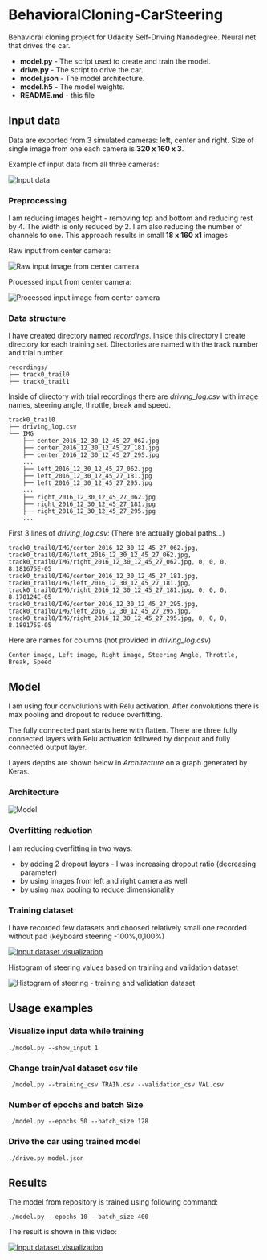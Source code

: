 # BehavioralCloning-CarSteering

Behavioral cloning project for Udacity Self-Driving Nanodegree. Neural net that drives the car.

- **model.py** - The script used to create and train the model.
- **drive.py** - The script to drive the car.
- **model.json** - The model architecture.
- **model.h5** - The model weights.
- **README.md** - this file

## Input data

Data are exported from 3 simulated cameras: left, center and right. Size of single image from one each camera is **320 x 160 x 3**.

Example of input data from all three cameras:

![Input data](images/input_data.png)


### Preprocessing

I am reducing images height - removing top and bottom and reducing rest by 4. The width is only reduced by 2. I am also reducing the number of channels to one. This approach results in small **18 x 160 x1** images

Raw input from center camera:

![Raw input image from center camera](images/raw.jpg)

Processed input from center camera:

![Processed input image from center camera](images/processed.jpg)

### Data structure

I have created directory named *recordings*. Inside this directory I create directory for each training set. Directories are named with the track number and trial number.
```
recordings/
├── track0_trail0
├── track0_trail1
```
Inside of directory with trial recordings there are *driving_log.csv* with image names, steering angle, throttle, break and speed.
```
track0_trail0
├── driving_log.csv
└── IMG
    ├── center_2016_12_30_12_45_27_062.jpg
    ├── center_2016_12_30_12_45_27_181.jpg
    ├── center_2016_12_30_12_45_27_295.jpg
    ...
    ├── left_2016_12_30_12_45_27_062.jpg
    ├── left_2016_12_30_12_45_27_181.jpg
    ├── left_2016_12_30_12_45_27_295.jpg
    ...
    ├── right_2016_12_30_12_45_27_062.jpg
    ├── right_2016_12_30_12_45_27_181.jpg
    ├── right_2016_12_30_12_45_27_295.jpg
    ...
```
First 3 lines of *driving_log.csv*: (There are actually global paths...)
```
track0_trail0/IMG/center_2016_12_30_12_45_27_062.jpg, track0_trail0/IMG/left_2016_12_30_12_45_27_062.jpg, track0_trail0/IMG/right_2016_12_30_12_45_27_062.jpg, 0, 0, 0, 8.181675E-05
track0_trail0/IMG/center_2016_12_30_12_45_27_181.jpg, track0_trail0/IMG/left_2016_12_30_12_45_27_181.jpg, track0_trail0/IMG/right_2016_12_30_12_45_27_181.jpg, 0, 0, 0, 8.170124E-05
track0_trail0/IMG/center_2016_12_30_12_45_27_295.jpg, track0_trail0/IMG/left_2016_12_30_12_45_27_295.jpg, track0_trail0/IMG/right_2016_12_30_12_45_27_295.jpg, 0, 0, 0, 8.189175E-05
```
Here are names for columns (not provided in *driving_log.csv*)
```
Center image, Left image, Right image, Steering Angle, Throttle, Break, Speed
```

## Model

I am using four convolutions with Relu activation. After convolutions there is max pooling and dropout to reduce overfitting.

The fully connected part starts here with flatten. There are three fully connected layers with Relu activation followed by dropout and fully connected output layer.

Layers depths are shown below in *Architecture* on a graph generated by Keras.

### Architecture

![Model](images/model.png)

### Overfitting reduction

I am reducing overfitting in two ways:

- by adding 2 dropout layers - I was increasing dropout ratio (decreasing parameter)
- by using images from left and right camera as well
- by using max pooling to reduce dimensionality

### Training dataset

I have recorded few datasets and choosed relatively small one recorded without pad (keyboard steering -100%,0,100%)

[![Input dataset visualization](https://img.youtube.com/vi/3LHpZjVAvwQ/0.jpg)](https://www.youtube.com/watch?v=3LHpZjVAvwQ)

Histogram of steering values based on training and validation dataset

![Histogram of steering - training and validation dataset](images/histogram.png)


## Usage examples

### Visualize input data while training

```
./model.py --show_input 1
```

### Change train/val dataset csv file

```
./model.py --training_csv TRAIN.csv --validation_csv VAL.csv
```

### Number of epochs and batch Size

```
./model.py --epochs 50 --batch_size 128
```

### Drive the car using trained model

```
./drive.py model.json
```

## Results

The model from repository is trained using following command:
```
./model.py --epochs 10 --batch_size 400
```

The result is shown in this video:

[![Input dataset visualization](https://img.youtube.com/vi/n87tdEUEMYk/0.jpg)](https://www.youtube.com/watch?v=n87tdEUEMYk)
